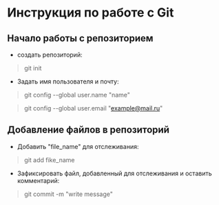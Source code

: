 # Инструкция по работе с Git
## Начало работы с репозиторием
* создать репозиторий:
>git init

* Задать имя пользователя и почту:
>git config --global user.name "name"

>git config --global user.email "example@mail.ru"
## Добавление файлов в репозиторий
* Добавить "file_name" для отслеживания:
>git add fike_name

* Зафиксировать файл, добавленный для отслеживания и оставить комментарий:
>git commit -m "write message"

